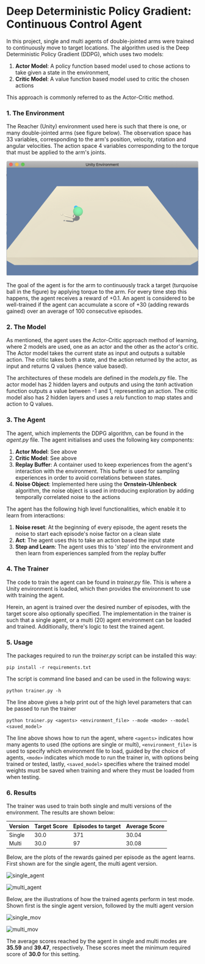 
[single]: single_agent_cpu.png "single_agent"
[multi]: multi_agent_cpu.png "multi_agent"
[env]: single_env.png "env"
[single_mov]: single_agent.gif "single_mov"
[multi_mov]: multi_agent.gif "multi_mov"


# Deep Deterministic Policy Gradient: Continuous Control Agent

In this project, single and multi agents of double-jointed arms were trained to continuously move to target locations.
The algorithm used is the Deep Deterministic Policy Gradient (DDPG), which uses two models:
1. **Actor Model**: A policy function based model used to chose actions to take given a state in the environment,
1. **Critic Model**: A value function based model used to critic the chosen actions

This approach is commonly referred to as the Actor-Critic method.

### 1. The Environment
The Reacher (Unity) environment used here is such that there is one, or many double-jointed arms (see figure below). The observation
space has 33 variables, corresponding to the arm's position, velocity, rotation and angular velocities. The action space
4 variables corresponding to the torque that must be applied to the arm's joints.

![env][env]

The goal of the agent is for the arm to continuously track a target (turquoise ball in the figure) by applying torque to
the arm. For every time step this happens, the agent receives a reward of +0.1. An agent is considered to be well-trained
if the agent can accumulate a score of +30 (adding rewards gained) over an average of 100 consecutive episodes.

### 2. The Model
As mentioned, the agent uses the Actor-Critic approach method of learning, where 2 models are used, one as an actor and 
the other as the actor's critic. The Actor model takes the current state as input and outputs a suitable action. The 
critic takes both a state, and the action returned by the actor, as input and returns Q values (hence value based).

The architectures of these models are defined in the _models.py_ file. The actor model has 2 hidden layers and outputs 
and using the *tanh* activation function outputs a value between -1 and 1, representing an action. The critic model also
has 2 hidden layers and uses a *relu* function to map states and action to Q values.

### 3. The Agent
The agent, which implements the DDPG algorithm, can be found in the _agent.py_ file. The agent initialises and uses the 
following key components:
1. **Actor Model**: See above
1. **Critic Model**: See above
1. **Replay Buffer**: A container used to keep experiences from the agent's interaction with the environment. This buffer is used for sampling experiences in order to avoid correlations between states.
1. **Noise Object**: Implemented here using the **Ornstein-Uhlenbeck** algorithm, the noise object is used in introducing exploration by adding temporally correlated noise to the actions 

The agent has the following high level functionalities, which enable it to learn from interactions:
1. **Noise reset**: At the beginning of every episode, the agent resets the noise to start each episode's noise factor on a clean slate
1. **Act**: The agent uses this to take an action based the input state
1. **Step and Learn**: The agent uses this to 'step' into the environment and then learn from experiences sampled from the replay buffer

### 4. The Trainer
The code to train the agent can be found in _trainer.py_ file. This is where a Unity environment is loaded, which then 
provides the environment to use with training the agent.

Herein, an agent is trained over the desired number of episodes, with the target score also optionally specified. The 
implementation in the trainer is such that a single agent, or a multi (20) agent environment can be loaded and trained.
Additionally, there's logic to test the trained agent.

### 5. Usage
The packages required to run the _trainer.py_ script can be installed this way:
```
pip install -r requirements.txt
```
The script is command line based and can be used in the following ways:
```commandline
python trainer.py -h
```
The line above gives a help print out of the high level parameters that can be passed to run the trainer
```
python trainer.py <agents> <environment_file> --mode <mode> --model <saved_model>
```
The line above shows how to run the agent, where ```<agents>``` indicates how many agents to used (the options are single or multi),
```<environment_file>``` is used to specify which environment file to load, guided by the choice of agents, ```<mode>```
indicates which mode to run the trainer in, with options being trained or tested, lastly, ```<saved_model>``` specifies where
the trained model weights must be saved when training and where they must be loaded from when testing.

### 6. Results
The trainer was used to train both single and multi versions of the environment. The results are shown below:

Version      | Target Score  | Episodes to target | Average Score |
------------ | ------------- | ------------------ | ------------- |
Single | 30.0 | 371 | 30.04
Multi | 30.0 | 97 | 30.08 

Below, are the plots of the rewards gained per episode as the agent learns. First shown are for the single agent, the multi agent version.

![single_agent][single]

![multi_agent][multi]

Below, are the illustrations of how the trained agents perform in test mode. Shown first is the single agent version, 
followed by the multi agent version

![single_mov][single_mov]

![multi_mov][multi_mov]

The average scores reached by the agent in single and multi modes are **35.59** and **39.47**, respectively. These scores meet the
minimum required score of **30.0** for this setting.

